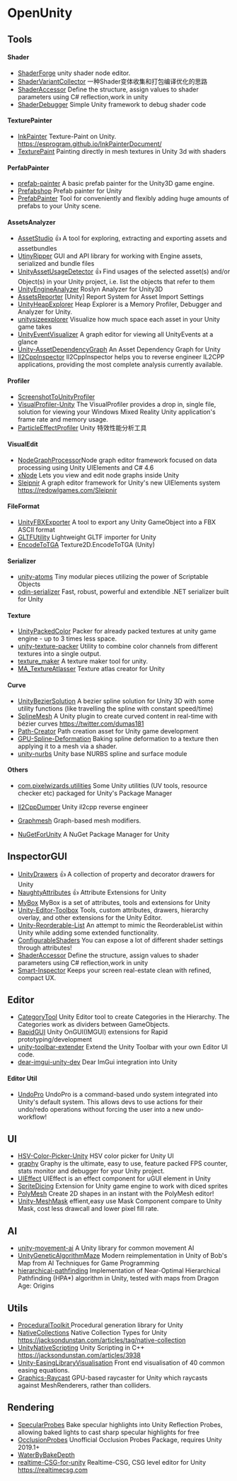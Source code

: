 # OpenUnity

## Tools
#### Shader
* [ShaderForge](https://github.com/FreyaHolmer/ShaderForge) unity shader node editor.
* [ShaderVariantCollector](https://github.com/lujian101/ShaderVariantCollector) 一种Shader变体收集和打包编译优化的思路
* [ShaderAccessor](https://github.com/JiongXiaGu/ShaderAccessor)  Define the structure, assign values to shader parameters using C# reflection,work in unity
* [ShaderDebugger](https://github.com/arigo/ShaderDebugger) Simple Unity framework to debug shader code
#### TexturePainter
* [InkPainter](https://github.com/EsProgram/InkPainter) Texture-Paint on Unity. https://esprogram.github.io/InkPainterDocument/
* [TexturePaint](https://github.com/IRCSS/TexturePaint) Painting directly in mesh textures in Unity 3d with shaders
#### PerfabPainter
* [prefab-painter](https://github.com/alexander-ameye/prefab-painter) A basic prefab painter for the Unity3D game engine.
* [Prefabshop](https://github.com/Raptorij/Prefabshop) Prefab painter for Unity
* [PrefabPainter](https://github.com/Roland09/PrefabPainter) Tool for conveniently and flexibly adding huge amounts of prefabs to your Unity scene.
#### AssetsAnalyzer
* [AssetStudio](https://github.com/Perfare/AssetStudio)  :thumbsup:  A tool for exploring, extracting and exporting assets and assetbundles
* [UtinyRipper](https://github.com/mafaca/UtinyRipper) GUI and API library for working with Engine assets, serialized and bundle files
* [UnityAssetUsageDetector](https://github.com/yasirkula/UnityAssetUsageDetector)  :thumbsup: Find usages of the selected asset(s) and/or Object(s) in your Unity project, i.e. list the objects that refer to them
* [UnityEngineAnalyzer](https://github.com/vad710/UnityEngineAnalyzer) Roslyn Analyzer for Unity3D 
* [AssetsReporter](https://github.com/wotakuro/AssetsReporter) [Unity] Report System for Asset Import Settings
* [UnityHeapExplorer](https://github.com/pschraut/UnityHeapExplorer) Heap Explorer is a Memory Profiler, Debugger and Analyzer for Unity. 
* [unitysizeexplorer](https://github.com/aschearer/unitysizeexplorer) Visualize how much space each asset in your Unity game takes
* [UnityEventVisualizer](https://github.com/MephestoKhaan/UnityEventVisualizer)  A graph editor for viewing all UnityEvents at a glance
* [Unity-AssetDependencyGraph](https://github.com/Unity-Harry/Unity-AssetDependencyGraph)  An Asset Dependency Graph for Unity
* [Il2CppInspector](https://github.com/djkaty/Il2CppInspector) Il2CppInspector helps you to reverse engineer IL2CPP applications, providing the most complete analysis currently available.
#### Profiler
* [ScreenshotToUnityProfiler](https://github.com/wotakuro/ScreenshotToUnityProfiler)
* [VisualProfiler-Unity](https://github.com/microsoft/VisualProfiler-Unity) The VisualProfiler provides a drop in, single file, solution for viewing your Windows Mixed Reality Unity application's frame rate and memory usage.
* [ParticleEffectProfiler](https://github.com/sunbrando/ParticleEffectProfiler) Unity 特效性能分析工具
#### VisualEdit
* [NodeGraphProcessor](https://github.com/alelievr/NodeGraphProcessor)Node graph editor framework focused on data processing using Unity UIElements and C# 4.6
* [xNode](https://github.com/Siccity/xNode) Lets you view and edit node graphs inside Unity
* [Sleipnir](https://github.com/red-owl-games/Sleipnir) A graph editor framework for Unity's new UIElements system https://redowlgames.com/Sleipnir
#### FileFormat
* [UnityFBXExporter](https://github.com/KellanHiggins/UnityFBXExporter) A tool to export any Unity GameObject into a FBX ASCII format
* [GLTFUtility](https://github.com/Siccity/GLTFUtility) Lightweight GLTF importer for Unity
* [EncodeToTGA](https://github.com/phwitti/EncodeToTGA)  Texture2D.EncodeToTGA (Unity)
#### Serializer
* [unity-atoms](https://github.com/unity-atoms/unity-atoms) Tiny modular pieces utilizing the power of Scriptable Objects
* [odin-serializer](https://github.com/TeamSirenix/odin-serializer) Fast, robust, powerful and extendible .NET serializer built for Unity
#### Texture
* [UnityPackedColor](https://github.com/Leopotam/UnityPackedColor) Packer for already packed textures at unity game engine - up to 3 times less space.
* [unity-texture-packer](https://github.com/andydbc/unity-texture-packer)   Utility to combine color channels from different textures into a single output.
* [texture_maker](https://github.com/M-Fatah/texture_maker)  A texture maker tool for unity.
* [MA_TextureAtlasser](https://github.com/maxartz15/MA_TextureAtlasser) Texture atlas creator for Unity
#### Curve
* [UnityBezierSolution](https://github.com/yasirkula/UnityBezierSolution) A bezier spline solution for Unity 3D with some utility functions (like travelling the spline with constant speed/time)
* [SplineMesh](https://github.com/benoit-dumas/SplineMesh) A Unity plugin to create curved content in real-time with bézier curves https://twitter.com/dumas181
* [Path-Creator](https://github.com/SebLague/Path-Creator)  Path creation asset for Unity game development 
* [GPU-Spline-Deformation](https://github.com/RoyTheunissen/GPU-Spline-Deformation) Baking spline deformation to a texture then applying it to a mesh via a shader.
* [unity-nurbs](https://github.com/komietty/unity-nurbs) Unity base NURBS spline and surface module
#### Others
* [com.pixelwizards.utilities](https://github.com/PixelWizards/com.pixelwizards.utilities) Some Unity utilities (UV tools, resource checker etc) packaged for Unity's Package Manager

* [Il2CppDumper](https://github.com/Perfare/Il2CppDumper) Unity il2cpp reverse engineer

* [Graphmesh](https://github.com/Siccity/Graphmesh)  Graph-based mesh modifiers.
* [NuGetForUnity](https://github.com/GlitchEnzo/NuGetForUnity)  A NuGet Package Manager for Unity

## InspectorGUI
* [UnityDrawers](https://github.com/fishtopher/UnityDrawers)  :thumbsup: A collection of property and decorator drawers for Unity
* [NaughtyAttributes](https://github.com/dbrizov/NaughtyAttributes) :thumbsup:  Attribute Extensions for Unity
* [MyBox](https://github.com/Deadcows/MyBox) MyBox is a set of attributes, tools and extensions for Unity
* [Unity-Editor-Toolbox](https://github.com/arimger/Unity-Editor-Toolbox) Tools, custom attributes, drawers, hierarchy overlay, and other extensions for the Unity Editor.
* [Unity-Reorderable-List](https://github.com/cfoulston/Unity-Reorderable-List) An attempt to mimic the ReorderableList within Unity while adding some extended functionality.
* [ConfigurableShaders](https://github.com/supyrb/ConfigurableShaders)  You can expose a lot of different shader settings through attributes! 
* [ShaderAccessor](https://github.com/JiongXiaGu/ShaderAccessor) Define the structure, assign values to shader parameters using C# reflection,work in unity
* [Smart-Inspector](https://github.com/neon-age/Smart-Inspector) Keeps your screen real-estate clean with refined, compact UX.
## Editor
* [CategoryTool](https://github.com/Demkeys/CategoryTool) Unity Editor tool to create Categories in the Hierarchy. The Categories work as dividers between GameObjects.
* [RapidGUI](https://github.com/fuqunaga/RapidGUI) Unity OnGUI(IMGUI) extensions for Rapid prototyping/development
* [unity-toolbar-extender](https://github.com/marijnz/unity-toolbar-extender) Extend the Unity Toolbar with your own Editor UI code.
* [dear-imgui-unity-dev](https://github.com/realgamessoftware/dear-imgui-unity-dev) Dear ImGui integration into Unity 
#### Editor Util
* [UndoPro](https://github.com/Seneral/UndoPro) UndoPro is a command-based undo system integrated into Unity's default system. This allows devs to use actions for their undo/redo operations without forcing the user into a new undo-workflow!

## UI
* [HSV-Color-Picker-Unity](https://github.com/judah4/HSV-Color-Picker-Unity) HSV color picker for Unity UI
* [graphy](https://github.com/Tayx94/graphy) Graphy is the ultimate, easy to use, feature packed FPS counter, stats monitor and debugger for your Unity project.
* [UIEffect](https://github.com/mob-sakai/UIEffect) UIEffect is an effect component for uGUI element in Unity
* [SpriteDicing](https://github.com/Elringus/SpriteDicing) Extension for Unity game engine to work with diced sprites
* [PolyMesh](https://github.com/UnityPatterns/PolyMesh) Create 2D shapes in an instant with the PolyMesh editor! 
* [Unity-MeshMask](https://github.com/leoin2012/Unity-MeshMask)  effient,easy use Mask Component compare to Unity Mask, cost less drawcall and lower pixel fill rate.

## AI
* [unity-movement-ai](https://github.com/antonpantev/unity-movement-ai)  A Unity library for common movement AI
* [UnityGeneticAlgorithmMaze](https://github.com/createthis/UnityGeneticAlgorithmMaze)  Modern reimplementation in Unity of Bob's Map from AI Techniques for Game Programming
* [hierarchical-pathfinding](https://github.com/hugoscurti/hierarchical-pathfinding) Implementation of Near-Optimal Hierarchical Pathfinding (HPA*) algorithm in Unity, tested with maps from Dragon Age: Origins

## Utils
* [ProceduralToolkit ](https://github.com/Syomus/ProceduralToolkit)  Procedural generation library for Unity 
* [NativeCollections](https://github.com/jacksondunstan/NativeCollections)  Native Collection Types for Unity https://jacksondunstan.com/articles/tag/native-collection
* [UnityNativeScripting](https://github.com/jacksondunstan/UnityNativeScripting)  Unity Scripting in C++ https://jacksondunstan.com/articles/3938
* [Unity-EasingLibraryVisualisation](https://github.com/noisecrime/Unity-EasingLibraryVisualisation)  Front end visualisation of 40 common easing equations.
* [Graphics-Raycast](https://github.com/Jonny10/Graphics-Raycast) GPU-based raycaster for Unity which raycasts against MeshRenderers, rather than colliders. 

## Rendering
* [SpecularProbes](https://github.com/zulubo/SpecularProbes) Bake specular highlights into Unity Reflection Probes, allowing baked lights to cast sharp specular highlights for free
* [OcclusionProbes](https://github.com/0lento/OcclusionProbes)  Unofficial Occlusion Probes Package, requires Unity 2019.1+
* [WaterByBakeDepth](https://github.com/AsehesL/WaterByBakeDepth)
* [realtime-CSG-for-unity](https://github.com/LogicalError/realtime-CSG-for-unity) Realtime-CSG, CSG level editor for Unity https://realtimecsg.com
